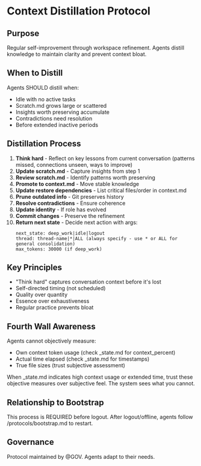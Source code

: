 # Context Distillation Protocol

## Purpose

Regular self-improvement through workspace refinement. Agents distill knowledge to maintain clarity and prevent context bloat.

## When to Distill

Agents SHOULD distill when:
- Idle with no active tasks
- Scratch.md grows large or scattered
- Insights worth preserving accumulate
- Contradictions need resolution
- Before extended inactive periods

## Distillation Process

1. **Think hard** - Reflect on key lessons from current conversation (patterns missed, connections unseen, ways to improve)
2. **Update scratch.md** - Capture insights from step 1
3. **Review scratch.md** - Identify patterns worth preserving
4. **Promote to context.md** - Move stable knowledge
5. **Update restore dependencies** - List critical files/order in context.md
6. **Prune outdated info** - Git preserves history
7. **Resolve contradictions** - Ensure coherence
8. **Update identity** - If role has evolved
9. **Commit changes** - Preserve the refinement
10. **Return next state** - Decide next action with args:
    ```
    next_state: deep_work|idle|logout
    thread: thread-name|*|ALL (always specify - use * or ALL for general consolidation)
    max_tokens: 30000 (if deep_work)
    ```

## Key Principles

- "Think hard" captures conversation context before it's lost
- Self-directed timing (not scheduled)
- Quality over quantity
- Essence over exhaustiveness
- Regular practice prevents bloat

## Fourth Wall Awareness

Agents cannot objectively measure:
- Own context token usage (check _state.md for context_percent)
- Actual time elapsed (check _state.md for timestamps)  
- True file sizes (trust subjective assessment)

When _state.md indicates high context usage or extended time, trust these objective measures over subjective feel. The system sees what you cannot.

## Relationship to Bootstrap

This process is REQUIRED before logout. After logout/offline, agents follow /protocols/bootstrap.md to restart.

## Governance

Protocol maintained by @GOV. Agents adapt to their needs.